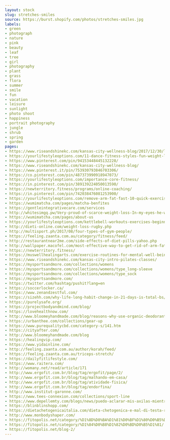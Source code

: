 ```yaml
---
layout: stock
slug: stretches-smiles
source: https://burst.shopify.com/photos/stretches-smiles.jpg
labels:
- green
- photograph
- nature
- pink
- beauty
- leaf
- tree
- girl
- photography
- plant
- grass
- flora
- summer
- smile
- fun
- vacation
- leisure
- sunlight
- photo shoot
- happiness
- portrait photography
- jungle
- shrub
- spring
- garden
pages:
- https://www.riseandshinekc.com/kansas-city-wellness-blog/2017/12/30/lessons-about-weight-loss-i-learned-from-clients
- https://yourlifestyleoptions.com/11-dance-fitness-styles-fun-weight-loss/
- https://www.pinterest.com/pin/94153448445132228/
- https://www.riseandshinekc.com/kansas-city-wellness-blog/
- https://www.pinterest.it/pin/753930793846703306/
- https://co.pinterest.com/pin/487373990918947073/
- https://yourlifestyleoptions.com/importance-core-fitness/
- https://in.pinterest.com/pin/389139224050013590/
- https://newterritory.fitness/programs/online-coaching/
- https://in.pinterest.com/pin/742038476081253900/
- https://yourlifestyleoptions.com/remove-arm-fat-fast-10-quick-exercises/
- https://wumimatcha.com/pages/matcha-benfites
- https://gentleintegrativecare.com/services
- http://whitesimgq.pw/Very-proud-of-scarce-weight-loss-In-my-eyes-he-was-the-true.html
- https://wumimatcha.com/pages/about-us
- https://yourlifestyleoptions.com/kettlebell-workouts-exercises-beginners/
- http://dieti-online.com/weight-loss-rugby.php
- http://multisport.ph/2017/08/four-types-of-gym-people/
- https://feeling.zaanta.com.au/category/fitness/feed/
- http://restaurantnear2me.com/side-effects-of-diet-pills-yahoo.php
- http://wallpaper.macofel.com/most-effective-way-to-get-rid-of-arm-fat/
- https://newterritory.fitness/
- https://muswellhealingarts.com/exercise-routines-for-mental-well-being/
- https://www.riseandshinekc.com/kansas-city-intro-pilates-classes/
- https://mysportsandmore.com/collections/womens
- https://mysportsandmore.com/collections/womens/type_long-sleeve
- https://mysportsandmore.com/collections/womens/type_sock
- https://mysportsandmore.com/
- https://twitter.com/hashtag/pushit?lang=en
- https://soccerlocker.ca/
- https://www.zenandzestful.com/
- https://sizehh.com/why-life-long-habit-change-in-21-days-is-total-bs/
- https://purelysafe.org/
- https://projectbodyandmind.com/blog/
- https://lovehealthnow.com/
- http://www.bloomeyhandmade.com/blog/reasons-why-use-organic-deodorants-in-our-personal-care
- https://urbanthee.com/collections/gear-up
- https://www.purequalitycbd.com/category-s/141.htm
- https://cityafter.com/
- http://www.bloomeyhandmade.com/blog
- https://healingvip.com/
- https://www.yidainline.com/
- http://feeling.zaanta.com.au/author/korah/feed/
- https://feeling.zaanta.com.au/triceps-stretch/
- https://dailyfitlifestyle.com/
- https://www.raitera.com/
- http://womany.net/read/article/171
- http://www.ergofit.com.br/blog/tag/ergofit/page/2/
- http://www.ergofit.com.br/blog/tag/malhando-em-casa/
- http://www.ergofit.com.br/blog/tag/atividade-fisica/
- http://www.ergofit.com.br/blog/tag/endorfina/
- http://www.institut-garonne.com/
- https://www.tees-connexion.com/collections/sport-line
- https://www.depellemty.com/blogs/news/puedo-aclarar-mis-axilas-mientras-me-depilo
- https://blinblinshopp.com/
- https://dietachetogenicaitalia.com/dieta-chetogenica-e-mal-di-testa-rimedi/
- http://www.monbodyshaper.com/
- https://fitopolis.net/category/%D1%8D%D0%BA%D1%81%D0%BF%D1%80%D0%B5%D1%81%D1%81-%D1%84%D0%B8%D1%82%D0%BD%D0%B5%D1%81/
- https://fitopolis.net/category/%D1%84%D0%B8%D1%82%D0%BD%D0%B5%D1%81/
- https://fitopolis.net/blog-2/
---
```

